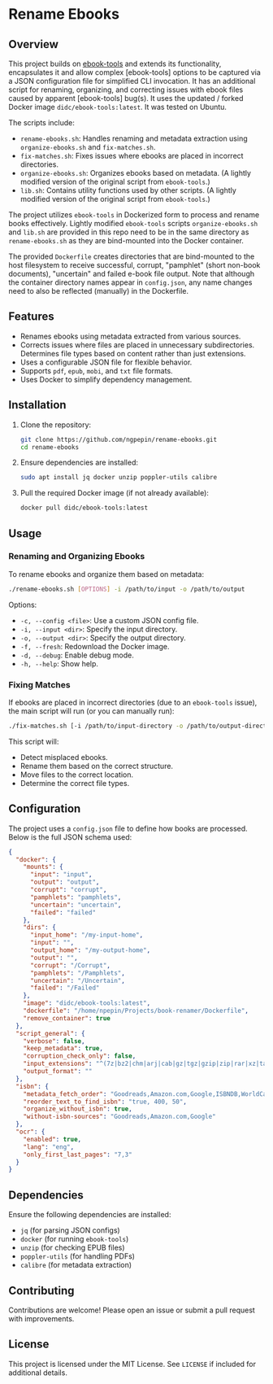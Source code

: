 # Rename Ebooks

## Overview

This project builds on [ebook-tools](https://github.com/na--/ebook-tools) and extends its functionality, encapsulates it and allow complex [ebook-tools] options to be captured via a JSON configuration file for simplified CLI invocation. It has an additional script for renaming, organizing, and correcting issues with ebook files caused by apparent [ebook-tools] bug(s). It uses the updated / forked Docker image `didc/ebook-tools:latest`. It was tested on Ubuntu.

The scripts include:

- `rename-ebooks.sh`: Handles renaming and metadata extraction using `organize-ebooks.sh` and `fix-matches.sh`.
- `fix-matches.sh`: Fixes issues where ebooks are placed in incorrect directories.
- `organize-ebooks.sh`: Organizes ebooks based on metadata. (A lightly modified version of the original script from `ebook-tools`.)
- `lib.sh`: Contains utility functions used by other scripts. (A lightly modified version of the original script from `ebook-tools`.)

The project utilizes `ebook-tools` in Dockerized form to process and rename books effectively. Lightly modified `ebook-tools` scripts `organize-ebooks.sh` and `lib.sh` are provided in this repo need to be in the same directory as `rename-ebooks.sh` as they are bind-mounted into the Docker container.

The provided `Dockerfile` creates directories that are bind-mounted to the host filesystem to receive successful, corrupt, "pamphlet" (short non-book documents), "uncertain" and failed e-book file output. Note that although the container directory names appear in `config.json`, any name changes need to also be reflected (manually) in the Dockerfile.

## Features

- Renames ebooks using metadata extracted from various sources.
- Corrects issues where files are placed in unnecessary subdirectories.  Determines file types based on content rather than just extensions.
- Uses a configurable JSON file for flexible behavior.
- Supports `pdf`, `epub`, `mobi`, and `txt` file formats.
- Uses Docker to simplify dependency management.

## Installation

1. Clone the repository:
   ```sh
   git clone https://github.com/ngpepin/rename-ebooks.git
   cd rename-ebooks
   ```
2. Ensure dependencies are installed:
   ```sh
   sudo apt install jq docker unzip poppler-utils calibre
   ```
3. Pull the required Docker image (if not already available):
   ```sh
   docker pull didc/ebook-tools:latest
   ```

## Usage

### Renaming and Organizing Ebooks

To rename ebooks and organize them based on metadata:
```sh
./rename-ebooks.sh [OPTIONS] -i /path/to/input -o /path/to/output
```

Options:
- `-c, --config <file>`: Use a custom JSON config file.
- `-i, --input <dir>`: Specify the input directory.
- `-o, --output <dir>`: Specify the output directory.
- `-f, --fresh`: Redownload the Docker image.
- `-d, --debug`: Enable debug mode.
- `-h, --help`: Show help.

### Fixing Matches

If ebooks are placed in incorrect directories (due to an `ebook-tools` issue), the main script will run (or you can manually run):
```sh
./fix-matches.sh [-i /path/to/input-directory -o /path/to/output-directory]
```
This script will:
- Detect misplaced ebooks.
- Rename them based on the correct structure.
- Move files to the correct location.
- Determine the correct file types.

## Configuration

The project uses a `config.json` file to define how books are processed. Below is the full JSON schema used:

```json
{
  "docker": {
    "mounts": {
      "input": "input",
      "output": "output",
      "corrupt": "corrupt",
      "pamphlets": "pamphlets",
      "uncertain": "uncertain",
      "failed": "failed"
    },
    "dirs": {
      "input_home": "/my-input-home",
      "input": "",
      "output_home": "/my-output-home",
      "output": "",
      "corrupt": "/Corrupt",
      "pamphlets": "/Pamphlets",
      "uncertain": "/Uncertain",
      "failed": "/Failed"
    },
    "image": "didc/ebook-tools:latest",
    "dockerfile": "/home/npepin/Projects/book-renamer/Dockerfile",
    "remove_container": true
  },
  "script_general": {
    "verbose": false,
    "keep_metadata": true,
    "corruption_check_only": false,
    "input_extensions": "^(7z|bz2|chm|arj|cab|gz|tgz|gzip|zip|rar|xz|tar|epub|docx|odt|ods|cbr|cbz|maff|iso)$",
    "output_format": ""
  },
  "isbn": {
    "metadata_fetch_order": "Goodreads,Amazon.com,Google,ISBNDB,WorldCat xISBN,OZON.ru",
    "reorder_text_to_find_isbn": "true, 400, 50",
    "organize_without_isbn": true,
    "without-isbn-sources": "Goodreads,Amazon.com,Google"
  },
  "ocr": {
    "enabled": true,
    "lang": "eng",
    "only_first_last_pages": "7,3"
  }
}
```

## Dependencies

Ensure the following dependencies are installed:
- `jq` (for parsing JSON configs)
- `docker` (for running `ebook-tools`)
- `unzip` (for checking EPUB files)
- `poppler-utils` (for handling PDFs)
- `calibre` (for metadata extraction)

## Contributing

Contributions are welcome! Please open an issue or submit a pull request with improvements.

## License

This project is licensed under the MIT License. See `LICENSE` if included for additional details.

